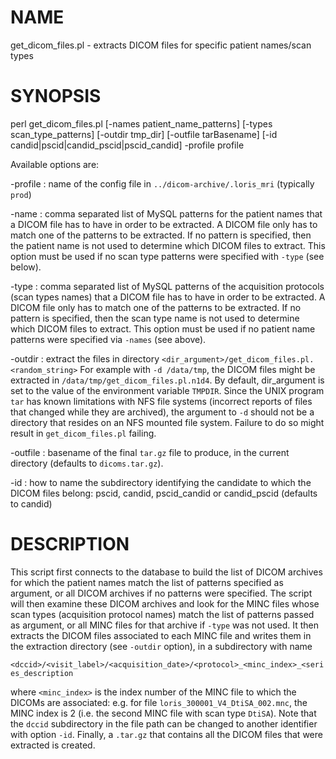 # NAME

get\_dicom\_files.pl - extracts DICOM files for specific patient names/scan types

# SYNOPSIS

perl get\_dicom\_files.pl \[-names patient\_name\_patterns\] \[-types scan\_type\_patterns\] \[-outdir tmp\_dir\] \[-outfile tarBasename\] 
           \[-id candid|pscid|candid\_pscid|pscid\_candid\] -profile profile

Available options are:

\-profile : name of the config file in `../dicom-archive/.loris_mri` (typically `prod`)

\-name    : comma separated list of MySQL patterns for the patient names that a DICOM file
           has to have in order to be extracted. A DICOM file only has to match one of the 
           patterns to be extracted. If no pattern is specified, then the patient name is 
           not used to determine which DICOM files to extract. This option must be used if
           no scan type patterns were specified with `-type` (see below).

\-type    : comma separated list of MySQL patterns of the acquisition protocols (scan types
           names) that a DICOM file has to have in order to be extracted. A DICOM file only
           has to match one of the patterns to be extracted. If no pattern is specified, then
           the scan type name is not used to determine which DICOM files to extract. This option
           must be used if no patient name patterns were specified via `-names` (see above).

\-outdir  : extract the files in directory `<dir_argument>/get_dicom_files.pl.<random_string>`
           For example with `-d /data/tmp`, the DICOM files might be extracted in 
           `/data/tmp/get_dicom_files.pl.n1d4`. By default, dir\_argument is set to the value of
           the environment variable `TMPDIR`. Since the UNIX program `tar` has known limitations 
           with NFS file systems (incorrect reports of files that changed while they are archived), the
           argument to `-d` should not be a directory that resides on an NFS mounted file system.
           Failure to do so might result in `get_dicom_files.pl` failing.

\-outfile : basename of the final `tar.gz` file to produce, in the current directory (defaults to 
           `dicoms.tar.gz`).

\-id      : how to name the subdirectory identifying the candidate to which the DICOM files belong:
           pscid, candid, pscid\_candid or candid\_pscid (defaults to candid)

# DESCRIPTION

This script first connects to the database to build the list of DICOM archives for which
the patient names match the list of patterns specified as argument, or all DICOM archives if
no patterns were specified. The script will then examine these DICOM archives and look for the 
MINC files whose scan types (acquisition protocol names) match the list of patterns passed as 
argument, or all MINC files for that archive if `-type` was not used. It then extracts the DICOM files
associated to each MINC file and writes them in the extraction directory (see `-outdir` option), in a 
subdirectory with name

`<dccid>/<visit_label>/<acquisition_date>/<protocol>_<minc_index>_<series_description`

where `<minc_index>` is the index number of the MINC file to which the DICOMs are associated: 
e.g. for file `loris_300001_V4_DtiSA_002.mnc`, the MINC index is 2 (i.e. the second MINC file with 
scan type `DtiSA`). Note that the `dccid` subdirectory in the file path can be changed to another
identifier with option `-id`. Finally, a `.tar.gz` that contains all the DICOM files that were extracted
is created.
